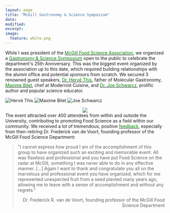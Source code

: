 ```yaml
---
layout: page
title: "McGill Gastronomy & Science Symposium"
date: 
modified:
excerpt:
image:
  feature: white.png
---
```

While I was president of the <a href="http://mcgillfsa.wix.com/home"><span style="color:green">McGill Food Science Association</span></a>, we organized a <a href="http://www.mcgill.ca/macdonald/events/foodscisymposium"><span style="color:green">Gastronomy & Science Symposium</span></a> open to the public to celebrate the department's 25th Anniversary. This was the biggest event organized by the association up to this date, which required building relationships with the alumni office and potential sponsors from scratch. We secured 3 renowned guest speakers, <a href="http://en.wikipedia.org/wiki/Hervé_This"><span style="color:green">Dr. Hervé This</span></a>, father of Molecular Gastronomy, <a href="http://www.forbes.com/pictures/ekeg45fe/maxime-bilet-head-chef-the-cooking-lab-29/"><span style="color:green">Maxime Bilet</span></a>, chef at Modernist Cuisine, and <a href="http://en.wikipedia.org/wiki/Joseph_A._Schwarcz"><span style="color:green">Dr. Joe Schwarcz</span></a>, prolific author and popular science educator.   

![Hervé This](http://jadeproulx.com/images/hervethis.jpg "Hervé This") ![Maxime Bilet](http://jadeproulx.com/images/maximebilet.jpg "Maxime Bilet") ![Joe Schwarcz](http://jadeproulx.com/images/joeschwarcz.jpg "Joe Schwarcz")  

<div style="text-align: center"><img src="http://jadeproulx.com/images/this-and-me.jpg"></div>
The event attracted over 400 attendees from within and outside the University, contributing to promoting Food Science as a field within our community. We received a lot of tremendous, positive <a href="http://publications.mcgill.ca/macdonald/2012/06/12/food-science-25th-anniversary-symposium-gastronomy-science/"><span style="color:green">feedback</span></a>,  especially from then-retiring Dr. Frederick van de Voort, founding professor of the McGill Food Science Department:  

> "I cannot express how proud I am of the accomplishment of this group to have organized such an exciting and memorable event. All was flawless and professional and you have put Food Science on the radar at McGill, something I was never able to do in any effective manner.  [...]  Again I want to thank and congratulate you all on the marvelous and professional event you have organized, which for me represented unexpected fruit from a seed planted many years ago, allowing me to leave with a sense of accomplishment and without any regrets."   
>
> <div style="text-align: right">Dr. Frederick R. van de Voort,  founding professor of the McGill Food Science Department</div>
